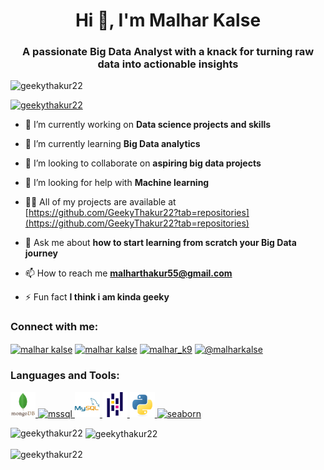 <h1 align="center">Hi 👋, I'm Malhar Kalse</h1>
<h3 align="center">A passionate Big Data Analyst with a knack for turning raw data into actionable insights</h3>

<p align="left"> <img src="https://komarev.com/ghpvc/?username=geekythakur22&label=Profile%20views&color=0e75b6&style=flat" alt="geekythakur22" /> </p>

<p align="left"> <a href="https://github.com/ryo-ma/github-profile-trophy"><img src="https://github-profile-trophy.vercel.app/?username=geekythakur22" alt="geekythakur22" /></a> </p>

- 🔭 I’m currently working on **Data science projects and skills**

- 🌱 I’m currently learning **Big Data analytics**

- 👯 I’m looking to collaborate on **aspiring big data projects**

- 🤝 I’m looking for help with **Machine learning**

- 👨‍💻 All of my projects are available at [https://github.com/GeekyThakur22?tab=repositories](https://github.com/GeekyThakur22?tab=repositories)

- 💬 Ask me about **how to start learning from scratch your Big Data journey**

- 📫 How to reach me **malharthakur55@gmail.com**

- ⚡ Fun fact **I think i am kinda geeky**

<h3 align="left">Connect with me:</h3>
<p align="left">
<a href="https://linkedin.com/in/malhar kalse" target="blank"><img align="center" src="https://raw.githubusercontent.com/rahuldkjain/github-profile-readme-generator/master/src/images/icons/Social/linked-in-alt.svg" alt="malhar kalse" height="30" width="40" /></a>
<a href="https://fb.com/malhar kalse" target="blank"><img align="center" src="https://raw.githubusercontent.com/rahuldkjain/github-profile-readme-generator/master/src/images/icons/Social/facebook.svg" alt="malhar kalse" height="30" width="40" /></a>
<a href="https://instagram.com/malhar_k9" target="blank"><img align="center" src="https://raw.githubusercontent.com/rahuldkjain/github-profile-readme-generator/master/src/images/icons/Social/instagram.svg" alt="malhar_k9" height="30" width="40" /></a>
<a href="https://medium.com/@malharkalse" target="blank"><img align="center" src="https://raw.githubusercontent.com/rahuldkjain/github-profile-readme-generator/master/src/images/icons/Social/medium.svg" alt="@malharkalse" height="30" width="40" /></a>
</p>

<h3 align="left">Languages and Tools:</h3>
<p align="left"> <a href="https://www.mongodb.com/" target="_blank" rel="noreferrer"> <img src="https://raw.githubusercontent.com/devicons/devicon/master/icons/mongodb/mongodb-original-wordmark.svg" alt="mongodb" width="40" height="40"/> </a> <a href="https://www.microsoft.com/en-us/sql-server" target="_blank" rel="noreferrer"> <img src="https://www.svgrepo.com/show/303229/microsoft-sql-server-logo.svg" alt="mssql" width="40" height="40"/> </a> <a href="https://www.mysql.com/" target="_blank" rel="noreferrer"> <img src="https://raw.githubusercontent.com/devicons/devicon/master/icons/mysql/mysql-original-wordmark.svg" alt="mysql" width="40" height="40"/> </a> <a href="https://pandas.pydata.org/" target="_blank" rel="noreferrer"> <img src="https://raw.githubusercontent.com/devicons/devicon/2ae2a900d2f041da66e950e4d48052658d850630/icons/pandas/pandas-original.svg" alt="pandas" width="40" height="40"/> </a> <a href="https://www.python.org" target="_blank" rel="noreferrer"> <img src="https://raw.githubusercontent.com/devicons/devicon/master/icons/python/python-original.svg" alt="python" width="40" height="40"/> </a> <a href="https://seaborn.pydata.org/" target="_blank" rel="noreferrer"> <img src="https://seaborn.pydata.org/_images/logo-mark-lightbg.svg" alt="seaborn" width="40" height="40"/> </a> </p>

<p><img align="left" src="https://github-readme-stats.vercel.app/api/top-langs?username=geekythakur22&show_icons=true&locale=en&layout=compact" alt="geekythakur22" /></p>

<p>&nbsp;<img align="center" src="https://github-readme-stats.vercel.app/api?username=geekythakur22&show_icons=true&locale=en" alt="geekythakur22" /></p>

<p><img align="center" src="https://github-readme-streak-stats.herokuapp.com/?user=geekythakur22&" alt="geekythakur22" /></p>
